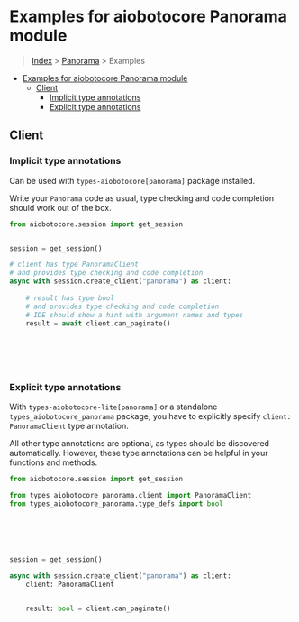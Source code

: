 <a id="examples-for-aiobotocore-panorama-module"></a>

# Examples for aiobotocore Panorama module

> [Index](../README.md) > [Panorama](./README.md) > Examples

- [Examples for aiobotocore Panorama module](#examples-for-aiobotocore-panorama-module)
  - [Client](#client)
    - [Implicit type annotations](#implicit-type-annotations)
    - [Explicit type annotations](#explicit-type-annotations)

<a id="client"></a>

## Client

<a id="implicit-type-annotations"></a>

### Implicit type annotations

Can be used with `types-aiobotocore[panorama]` package installed.

Write your `Panorama` code as usual, type checking and code completion should
work out of the box.

```python
from aiobotocore.session import get_session


session = get_session()

# client has type PanoramaClient
# and provides type checking and code completion
async with session.create_client("panorama") as client:
    
    # result has type bool
    # and provides type checking and code completion
    # IDE should show a hint with argument names and types
    result = await client.can_paginate()
    

    

    
```

<a id="explicit-type-annotations"></a>

### Explicit type annotations

With `types-aiobotocore-lite[panorama]` or a standalone
`types_aiobotocore_panorama` package, you have to explicitly specify
`client: PanoramaClient` type annotation.

All other type annotations are optional, as types should be discovered
automatically. However, these type annotations can be helpful in your functions
and methods.

```python
from aiobotocore.session import get_session

from types_aiobotocore_panorama.client import PanoramaClient
from types_aiobotocore_panorama.type_defs import bool






session = get_session()

async with session.create_client("panorama") as client:
    client: PanoramaClient

    
    result: bool = client.can_paginate()
    

    

    
```
